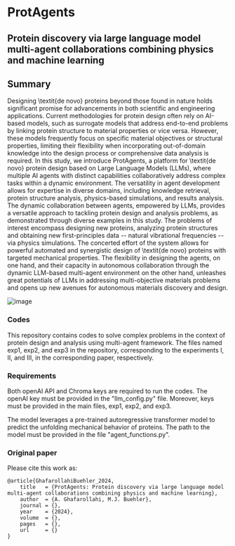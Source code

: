 # ProtAgents
## Protein discovery via large language model multi-agent collaborations combining physics and machine learning

## Summary

Designing \textit{de novo} proteins beyond those found in nature holds significant promise for advancements in both scientific and engineering applications. Current methodologies for protein design often rely on AI-based models, such as surrogate models that address end-to-end problems by linking protein structure to material properties or vice versa. However, these models frequently focus on specific material objectives or structural properties, limiting their flexibility when incorporating out-of-domain knowledge into the design process or comprehensive data analysis is required. In this study, we introduce ProtAgents, a platform for \textit{de novo} protein design based on Large Language Models (LLMs), where multiple AI agents with distinct capabilities collaboratively address complex tasks within a dynamic environment. The versatility in agent development allows for expertise in diverse domains, including knowledge retrieval, protein structure analysis, physics-based simulations, and results analysis. The dynamic collaboration between agents, empowered by LLMs, provides a versatile approach to tackling protein design and analysis problems, as demonstrated through diverse examples in this study. The problems of interest encompass designing new proteins, analyzing protein structures and obtaining new first-principles data -- natural vibrational frequencies -- via physics simulations. The concerted effort of the system allows for powerful automated and synergistic design of \textit{de novo} proteins with targeted mechanical properties. The flexibility in designing the agents, on one hand, and their capacity in autonomous collaboration through the dynamic LLM-based multi-agent environment on the other hand, unleashes great potentials of LLMs in addressing multi-objective materials problems and opens up new avenues for autonomous materials discovery and design. 

![image](https://github.com/lamm-mit/ProtAgents/assets/101393859/6244cbc1-f910-496b-a68f-6a633e6aefde)

### Codes
This repository contains codes to solve complex problems in the context of protein design and analysis using multi-agent framework. The files named exp1, exp2, and exp3 in the repository, corresponding to the experiments I, II, and III, in the corresponding paper, respectively.   

### Requirements
Both openAI API and Chroma keys are required to run the codes. The openAI key must be provided in the "llm_config.py" file. Moreover, keys must be provided in the main files, exp1, exp2, and exp3. 

The model leverages a pre-trained autoregressive transformer model to predict the unfolding mechanical behavior of proteins. The path to the model must be provided in the file "agent_functions.py".

### Original paper

Please cite this work as:
```
@article{GhafarollahiBuehler_2024,
    title   = {ProtAgents: Protein discovery via large language model multi-agent collaborations combining physics and machine learning},
    author  = {A. Ghafarollahi, M.J. Buehler},
    journal = {},
    year    = {2024},
    volume  = {},
    pages   = {},
    url     = {}
}
```
